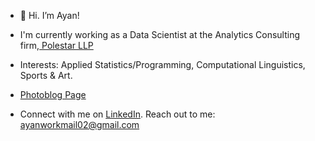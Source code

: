 - 👋 Hi. I’m Ayan!
 
- I'm currently working as a Data Scientist at the Analytics Consulting firm,<a href='https://www.polestarllp.com/'> Polestar LLP </a>

- Interests: Applied Statistics/Programming, Computational Linguistics, Sports & Art.
- <a href="https://hillbillyblog.github.io/">Photoblog Page </a>


- Connect with me on  <a href="https://www.linkedin.com/in/ayan-s-57850a19b/">LinkedIn</a>. Reach out to me: ayanworkmail02@gmail.com






<!---
ayanatherate/ayanatherate is a ✨ special ✨ repository because its `README.md` (this file) appears on your GitHub profile.
You can click the Preview link to take a look at your changes.
--->
